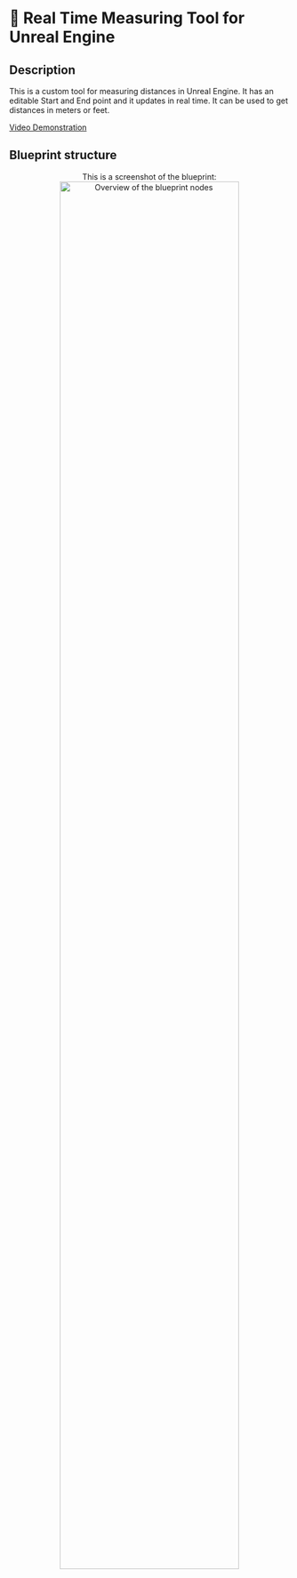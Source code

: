 <h1>📏 Real Time Measuring Tool for Unreal Engine</h1>


<h2>Description</h2>
This is a custom tool for measuring distances in Unreal Engine. It has an editable Start and End point and it updates in real time. It can be used to get distances in meters or feet.
<br />


[Video Demonstration](https://youtu.be/VwdJMqVVsMM)

<h2>Blueprint structure</h2>

<p align="center">
This is a screenshot of the blueprint:  <br/>
<img src="https://ibb.co/tC5TmGT" height="80%" width="80%" alt="Overview of the blueprint nodes"/>
</p>


